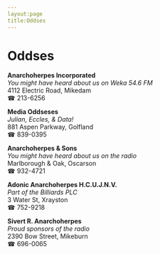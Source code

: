 ```yaml
---
layout:page
title:Oddses
---
```

# Oddses

**Anarchoherpes Incorporated**  
_You might have heard about us on Weka 54.6 FM_  
4112 Electric Road, Mikedam  
☎ 213-6256



**Media Oddseses**  
_Julian, Eccles, & Data!_  
881 Aspen Parkway, Golfland  
☎ 839-0395



**Anarchoherpes & Sons**  
_You might have heard about us on the radio_  
Marlborough & Oak, Oscarson  
☎ 932-4721



**Adonic Anarchoherpes H.C.U.J.N.V.**  
_Part of the Billiards PLC_  
3 Water St, Xrayston  
☎ 752-9218



**Sivert R. Anarchoherpes**  
_Proud sponsors of the radio_  
2390 Bow Street, Mikeburn  
☎ 696-0065



